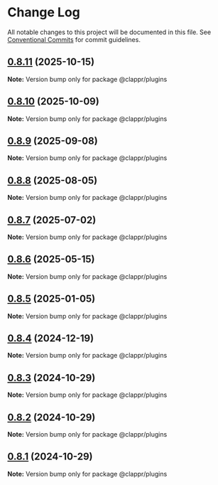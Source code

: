 # Change Log

All notable changes to this project will be documented in this file.
See [Conventional Commits](https://conventionalcommits.org) for commit guidelines.

## [0.8.11](https://github.com/clappr/clappr-plugins/compare/@clappr/plugins@0.8.10...@clappr/plugins@0.8.11) (2025-10-15)

**Note:** Version bump only for package @clappr/plugins

## [0.8.10](https://github.com/clappr/clappr-plugins/compare/@clappr/plugins@0.8.9...@clappr/plugins@0.8.10) (2025-10-09)

**Note:** Version bump only for package @clappr/plugins

## [0.8.9](https://github.com/clappr/clappr-plugins/compare/@clappr/plugins@0.8.8...@clappr/plugins@0.8.9) (2025-09-08)

**Note:** Version bump only for package @clappr/plugins

## [0.8.8](https://github.com/clappr/clappr-plugins/compare/@clappr/plugins@0.8.7...@clappr/plugins@0.8.8) (2025-08-05)

**Note:** Version bump only for package @clappr/plugins

## [0.8.7](https://github.com/clappr/clappr-plugins/compare/@clappr/plugins@0.8.6...@clappr/plugins@0.8.7) (2025-07-02)

**Note:** Version bump only for package @clappr/plugins

## [0.8.6](https://github.com/clappr/clappr-plugins/compare/@clappr/plugins@0.8.5...@clappr/plugins@0.8.6) (2025-05-15)

**Note:** Version bump only for package @clappr/plugins

## [0.8.5](https://github.com/clappr/clappr-plugins/compare/@clappr/plugins@0.8.4...@clappr/plugins@0.8.5) (2025-01-05)

**Note:** Version bump only for package @clappr/plugins

## [0.8.4](https://github.com/clappr/clappr-plugins/compare/@clappr/plugins@0.8.3...@clappr/plugins@0.8.4) (2024-12-19)

**Note:** Version bump only for package @clappr/plugins

## [0.8.3](https://github.com/clappr/clappr-plugins/compare/@clappr/plugins@0.8.2...@clappr/plugins@0.8.3) (2024-10-29)

**Note:** Version bump only for package @clappr/plugins

## [0.8.2](https://github.com/clappr/clappr-plugins/compare/@clappr/plugins@0.8.1...@clappr/plugins@0.8.2) (2024-10-29)

**Note:** Version bump only for package @clappr/plugins

## [0.8.1](https://github.com/clappr/clappr-plugins/compare/@clappr/plugins@0.8.0...@clappr/plugins@0.8.1) (2024-10-29)

**Note:** Version bump only for package @clappr/plugins
